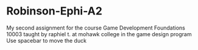 # Robinson-Ephi-A2
My second assignment for the course Game Development Foundations 10003 taught by raphiel t. at mohawk college in the game design program
Use spacebar to move the duck
